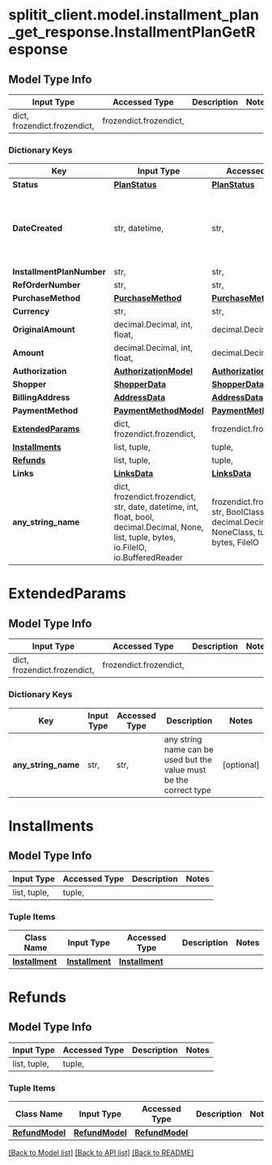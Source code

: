 # splitit_client.model.installment_plan_get_response.InstallmentPlanGetResponse

## Model Type Info
Input Type | Accessed Type | Description | Notes
------------ | ------------- | ------------- | -------------
dict, frozendict.frozendict,  | frozendict.frozendict,  |  | 

### Dictionary Keys
Key | Input Type | Accessed Type | Description | Notes
------------ | ------------- | ------------- | ------------- | -------------
**Status** | [**PlanStatus**](PlanStatus.md) | [**PlanStatus**](PlanStatus.md) |  | 
**DateCreated** | str, datetime,  | str,  |  | value must conform to RFC-3339 date-time
**InstallmentPlanNumber** | str,  | str,  |  | [optional] 
**RefOrderNumber** | str,  | str,  |  | [optional] 
**PurchaseMethod** | [**PurchaseMethod**](PurchaseMethod.md) | [**PurchaseMethod**](PurchaseMethod.md) |  | [optional] 
**Currency** | str,  | str,  |  | [optional] 
**OriginalAmount** | decimal.Decimal, int, float,  | decimal.Decimal,  |  | [optional] 
**Amount** | decimal.Decimal, int, float,  | decimal.Decimal,  |  | [optional] 
**Authorization** | [**AuthorizationModel**](AuthorizationModel.md) | [**AuthorizationModel**](AuthorizationModel.md) |  | [optional] 
**Shopper** | [**ShopperData**](ShopperData.md) | [**ShopperData**](ShopperData.md) |  | [optional] 
**BillingAddress** | [**AddressData**](AddressData.md) | [**AddressData**](AddressData.md) |  | [optional] 
**PaymentMethod** | [**PaymentMethodModel**](PaymentMethodModel.md) | [**PaymentMethodModel**](PaymentMethodModel.md) |  | [optional] 
**[ExtendedParams](#ExtendedParams)** | dict, frozendict.frozendict,  | frozendict.frozendict,  |  | [optional] 
**[Installments](#Installments)** | list, tuple,  | tuple,  |  | [optional] 
**[Refunds](#Refunds)** | list, tuple,  | tuple,  |  | [optional] 
**Links** | [**LinksData**](LinksData.md) | [**LinksData**](LinksData.md) |  | [optional] 
**any_string_name** | dict, frozendict.frozendict, str, date, datetime, int, float, bool, decimal.Decimal, None, list, tuple, bytes, io.FileIO, io.BufferedReader | frozendict.frozendict, str, BoolClass, decimal.Decimal, NoneClass, tuple, bytes, FileIO | any string name can be used but the value must be the correct type | [optional]

# ExtendedParams

## Model Type Info
Input Type | Accessed Type | Description | Notes
------------ | ------------- | ------------- | -------------
dict, frozendict.frozendict,  | frozendict.frozendict,  |  | 

### Dictionary Keys
Key | Input Type | Accessed Type | Description | Notes
------------ | ------------- | ------------- | ------------- | -------------
**any_string_name** | str,  | str,  | any string name can be used but the value must be the correct type | [optional] 

# Installments

## Model Type Info
Input Type | Accessed Type | Description | Notes
------------ | ------------- | ------------- | -------------
list, tuple,  | tuple,  |  | 

### Tuple Items
Class Name | Input Type | Accessed Type | Description | Notes
------------- | ------------- | ------------- | ------------- | -------------
[**Installment**](Installment.md) | [**Installment**](Installment.md) | [**Installment**](Installment.md) |  | 

# Refunds

## Model Type Info
Input Type | Accessed Type | Description | Notes
------------ | ------------- | ------------- | -------------
list, tuple,  | tuple,  |  | 

### Tuple Items
Class Name | Input Type | Accessed Type | Description | Notes
------------- | ------------- | ------------- | ------------- | -------------
[**RefundModel**](RefundModel.md) | [**RefundModel**](RefundModel.md) | [**RefundModel**](RefundModel.md) |  | 

[[Back to Model list]](../../README.md#documentation-for-models) [[Back to API list]](../../README.md#documentation-for-api-endpoints) [[Back to README]](../../README.md)

